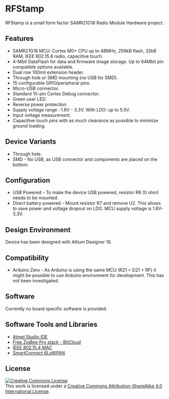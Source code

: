 # RFStamp

RFStamp is a small form factor SAMR21G18 Radio Module Hardware project.

## Features

* SAMR21G18 MCU: Cortex M0+ CPU up to 48MHz, 256kB flash, 32kB RAM, IEEE 802.15.4 radio, capacitive touch.
* 4-Mbit DataFlash for data and firmware image storage. Up to 64Mbit pin compatible options available.
* Dual row 100mil extension header.
* Through hole or SMD mounting (no USB for SMD).
* 15 configurable GPIO/peripheral pins.
* Micro-USB connector.
* Standard 10-pin Cortex Debug connector.
* Green user LED.
* Reverse power protection.
* Supply voltage range :   1.8V - 3.3V. With LDO: up to 5.5V.
* Input voltage measurement.
* Capacitive touch pins with as much clearance as possible to minimize ground loading.

## Device Variants

* Through hole.
* SMD - No USB, as USB connector and components are placed on the bottom.

## Configuration

* USB Powered - To make the device USB powered, resistor R6 (0 ohm) needs to be mounted.
* Direct battery powered - Mount resistor R7 and remove U2. This allows to save power and voltage dropout on LDO. MCU supply voltage is 1.8V-3.3V.

## Design Environment

Device has been designed with Altium Designer 16.

## Compatibility

* Arduino Zero - As Arduino is using the same MCU (R21 = D21 + RF) it might be possible to use Arduino environment for development. This has not been investigated.

## Software

Currently no board specific software is provided.

## Software Tools and Libraries

* [Atmel Studio IDE](http://www.atmel.com/tools/ATMELSTUDIO.aspx)
* [Free ZigBee Pro stack - BitCloud](http://www.atmel.com/tools/BITCLOUD-ZIGBEEPRO.aspx)
* [IEEE 802.15.4 MAC](http://www.atmel.com/tools/IEEE802_15_4MAC.aspx)
* [SmartConnect 6LoWPAN](http://www.atmel.com/tools/SmartConnect-6LoWPAN.aspx)

## License

<a rel="license" href="http://creativecommons.org/licenses/by-sa/4.0/"><img alt="Creative Commons License" style="border-width:0" src="https://i.creativecommons.org/l/by-sa/4.0/88x31.png" /></a><br />This work is licensed under a <a rel="license" href="http://creativecommons.org/licenses/by-sa/4.0/">Creative Commons Attribution-ShareAlike 4.0 International License</a>.




